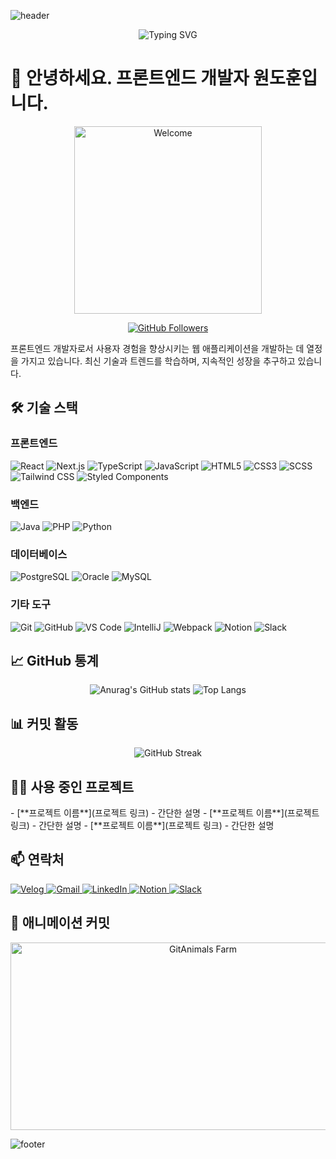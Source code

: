 ![header](https://capsule-render.vercel.app/api?type=waving&color=0:FF5733,100:1C1C1C&height=300&section=header&text=Frontend%20Developer%20Wondohoon&fontSize=50&fontColor=FFFFFF&animation=fadeIn)

<p align="center">
  <img src="https://readme-typing-svg.demolab.com?font=Fira+Code&size=30&duration=3000&pause=1000&color=FF5733&center=true&vCenter=true&width=435&lines=프론트엔드+개발자+원도훈입니다." alt="Typing SVG">
</p>

# 👋 안녕하세요. 프론트엔드 개발자 원도훈입니다.

<p align="center">
  <img src="https://media.giphy.com/media/3oEjI6SIIHBdRxXI40/giphy.gif" alt="Welcome" width="300"/>
</p>

<p align="center">
  <a href="https://github.com/wdohoon">
    <img src="https://img.shields.io/github/followers/wdohoon?label=Follow&style=social" alt="GitHub Followers">
  </a>
</p>

<p align="left">
  프론트엔드 개발자로서 사용자 경험을 향상시키는 웹 애플리케이션을 개발하는 데 열정을 가지고 있습니다. 최신 기술과 트렌드를 학습하며, 지속적인 성장을 추구하고 있습니다.
</p>

## 🛠 기술 스택

### **프론트엔드**
<p>
  <img src="https://img.shields.io/badge/React-61DAFB?style=flat-square&logo=React&logoColor=white" alt="React"/>
  <img src="https://img.shields.io/badge/Next.js-000000?style=flat-square&logo=Next.js&logoColor=white" alt="Next.js"/>
  <img src="https://img.shields.io/badge/TypeScript-3178C6?style=flat-square&logo=TypeScript&logoColor=white" alt="TypeScript"/>
  <img src="https://img.shields.io/badge/JavaScript-F7DF1E?style=flat-square&logo=JavaScript&logoColor=black" alt="JavaScript"/>
  <img src="https://img.shields.io/badge/HTML5-E34F26?style=flat-square&logo=HTML5&logoColor=white" alt="HTML5"/>
  <img src="https://img.shields.io/badge/CSS3-1572B6?style=flat-square&logo=CSS3&logoColor=white" alt="CSS3"/>
  <img src="https://img.shields.io/badge/SCSS-CC6699?style=flat-square&logo=Sass&logoColor=white" alt="SCSS"/>
  <img src="https://img.shields.io/badge/Tailwind_CSS-38B2AC?style=flat-square&logo=Tailwind%20CSS&logoColor=white" alt="Tailwind CSS"/>
  <img src="https://img.shields.io/badge/Styled_Components-DB7093?style=flat-square&logo=styled-components&logoColor=white" alt="Styled Components"/>
</p>

### **백엔드**
<p>
  <img src="https://img.shields.io/badge/Java-007396?style=flat-square&logo=Java&logoColor=white" alt="Java"/>
  <img src="https://img.shields.io/badge/PHP-777BB4?style=flat-square&logo=PHP&logoColor=white" alt="PHP"/>
  <img src="https://img.shields.io/badge/Python-3776AB?style=flat-square&logo=Python&logoColor=white" alt="Python"/>
</p>

### **데이터베이스**
<p>
  <img src="https://img.shields.io/badge/PostgreSQL-336791?style=flat-square&logo=PostgreSQL&logoColor=white" alt="PostgreSQL"/>
  <img src="https://img.shields.io/badge/Oracle-F80000?style=flat-square&logo=Oracle&logoColor=white" alt="Oracle"/>
  <img src="https://img.shields.io/badge/MySQL-4479A1?style=flat-square&logo=MySQL&logoColor=white" alt="MySQL"/>
</p>

### **기타 도구**
<p>
  <img src="https://img.shields.io/badge/Git-F05032?style=flat-square&logo=Git&logoColor=white" alt="Git"/>
  <img src="https://img.shields.io/badge/GitHub-181717?style=flat-square&logo=GitHub&logoColor=white" alt="GitHub"/>
  <img src="https://img.shields.io/badge/Visual_Studio_Code-007ACC?style=flat-square&logo=Visual%20Studio%20Code&logoColor=white" alt="VS Code"/>
  <img src="https://img.shields.io/badge/IntelliJ-000000?style=flat-square&logo=IntelliJ IDEA&logoColor=white" alt="IntelliJ"/>
  <img src="https://img.shields.io/badge/Webpack-8DD6F9?style=flat-square&logo=Webpack&logoColor=black" alt="Webpack"/>
  <img src="https://img.shields.io/badge/Notion-000000?style=flat-square&logo=Notion&logoColor=white" alt="Notion"/>
  <img src="https://img.shields.io/badge/Slack-4A154B?style=flat-square&logo=Slack&logoColor=white" alt="Slack"/>
</p>

## 📈 GitHub 통계
<p align="center">
  <img src="https://github-readme-stats.vercel.app/api?username=wdohoon&show_icons=true&theme=radical&hide_border=true&count_private=true" alt="Anurag's GitHub stats" />
  <img src="https://github-readme-stats.vercel.app/api/top-langs/?username=wdohoon&layout=compact&theme=radical&hide_border=true" alt="Top Langs" />
</p>

## 📊 커밋 활동
<p align="center">
  <img src="https://github-readme-streak-stats.herokuapp.com/?user=wdohoon&theme=radical&hide_border=true&stroke=FF5733&background=1C1C1C" alt="GitHub Streak" />
</p>

## 🐱‍🏍 사용 중인 프로젝트
<p align="left">
  <!-- 프로젝트 목록을 추가하세요 -->
  - [**프로젝트 이름**](프로젝트 링크) - 간단한 설명
  - [**프로젝트 이름**](프로젝트 링크) - 간단한 설명
  - [**프로젝트 이름**](프로젝트 링크) - 간단한 설명
</p>

## 📫 연락처
<p align="left">
  <a href="https://velog.io/@wdohoon">
    <img src="https://img.shields.io/badge/Velog-20C997?style=flat-square&logo=velog&logoColor=white" alt="Velog"/>
  </a>
  <a href="mailto:dnjsehgns98@gmail.com">
    <img src="https://img.shields.io/badge/Gmail-D14836?style=flat-square&logo=Gmail&logoColor=white" alt="Gmail"/>
  </a>
  <a href="https://linkedin.com/in/wdohoon">
    <img src="https://img.shields.io/badge/LinkedIn-0A66C2?style=flat-square&logo=LinkedIn&logoColor=white" alt="LinkedIn"/>
  </a>
  <a href="https://notion.so/your-notion-page">
    <img src="https://img.shields.io/badge/Notion-000000?style=flat-square&logo=Notion&logoColor=white" alt="Notion"/>
  </a>
  <a href="https://slack.com/your-slack">
    <img src="https://img.shields.io/badge/Slack-4A154B?style=flat-square&logo=Slack&logoColor=white" alt="Slack"/>
  </a>
</p>

## 🐾 애니메이션 커밋
<p align="center">
  <a href="https://github.com/devxb/gitanimals">
    <img src="https://render.gitanimals.org/farms/wdohoon" width="600" height="300" alt="GitAnimals Farm"/>
  </a>
</p>

![footer](https://capsule-render.vercel.app/api?type=waving&color=0:1C1C1C,100:FF5733&height=200&section=footer)

